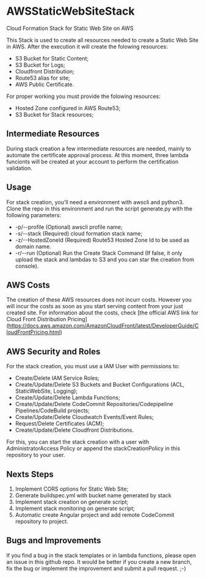 # AWSStaticWebSiteStack
Cloud Formation Stack for Static Web Site on AWS

This Stack is used to create all resources needed to create a Static Web Site in AWS. After the execution it will create the folowing resources:
* S3 Bucket for Static Content;
* S3 Bucket for Logs;
* Cloudfront Distribution;
* Route53 alias for site;
* AWS Public Certificate.

For proper working you must provide the folowing resources:
* Hosted Zone configured in AWS Route53;
* S3 Bucket for Stack resources;

## Intermediate Resources
During stack creation a few intermediate resources are needed, mainly to automate the certificate approval process. At this moment, three lambda funcionts will be created at your account to perform the certification validation.

## Usage
For stack creation, you'll need a environment with awscli and python3. Clone the repo in this environment and run the script generate.py with the following parameters:
* -p/--profile      (Optional) awscli profile name;
* -s/--stack        (Required) cloud formation stack name;
* -z/--HostedZoneId  (Required) Route53 Hosted Zone Id to be used as domain name.
* -r/--run          (Optional) Run the Create Stack Command (If false, it only upload the stack and lambdas to S3 and you can star the creation from console).

## AWS Costs
The creation of these AWS resources does not incurr costs. However you will incur the costs as soon as you start serving content from your just created site. For information about the costs, check [the official AWS link for Cloud Front Distribution Pricing] (https://docs.aws.amazon.com/AmazonCloudFront/latest/DeveloperGuide/CloudFrontPricing.html)

## AWS Security and Roles
For the stack creation, you must use a IAM User with permissions to:
* Create/Delete IAM Service Roles;
* Create/Update/Delete S3 Buckets and Bucket Configurations (ACL, StaticWebSite, Logging);
* Create/Update/Delete Lambda Functions;
* Create/Update/Delete CodeCommit Repositories/Codepipeline Pipelines/CodeBuild projects;
* Create/Update/Delete Cloudwatch Events/Event Rules;
* Request/Delete Certificates (ACM);
* Create/Update/Delete Cloudfront Distributions.

For this, you can start the stack creation with a user with AdministratorAccess Policy or append the stackCreationPolicy in this repository to your user.

## Nexts Steps
1. Implement CORS options for Static Web Site;
2. Generate buildspec.yml with bucket name generated by stack
3. Implement stack creation on generate script;
4. Implement stack monitoring on generate script;
5. Automatic create Angular project and add remote CodeCommit repository to project.

## Bugs and Improvements
If you find a bug in the stack templates or in lambda functions, please open an issue in this github repo. It would be better if you create a new branch, fix the bug or implement the improvement and submit a pull request. ;-)